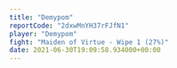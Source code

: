 ```yaml
---
title: "Demypom"
reportCode: "2dxwMnYH37rFJfN1"
player: "Demypom"
fight: "Maiden of Virtue - Wipe 1 (27%)"
date: 2021-06-30T19:09:58.934000+00:00
---
```

